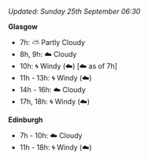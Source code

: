 *Updated: Sunday 25th September 06:30*

**Glasgow**

* 7h: :partly_sunny: Partly Cloudy
* 8h, 9h: :cloud: Cloudy
* 10h: :cyclone: Windy (:cloud:) [:cloud: as of 7h]
* 11h - 13h: :cyclone: Windy (:cloud:)
* 14h - 16h: :cloud: Cloudy
* 17h, 18h: :cyclone: Windy (:cloud:)

**Edinburgh**

* 7h - 10h: :cloud: Cloudy
* 11h - 18h: :cyclone: Windy (:cloud:)
